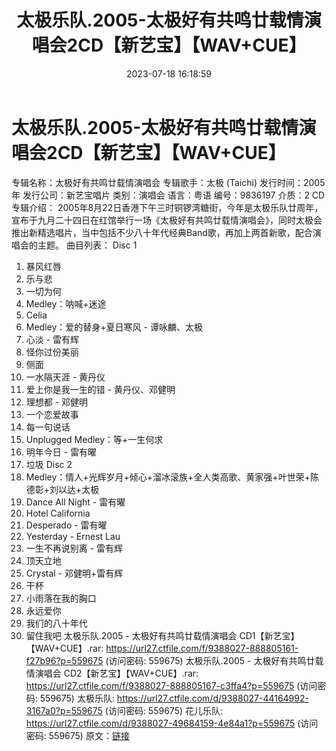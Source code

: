 ﻿---
title: 太极乐队.2005-太极好有共鸣廿载情演唱会2CD【新艺宝】【WAV+CUE】
date: 2023-07-18 16:18:59
categories: WAV车载音乐、镜像
tags: 华语中文
---
# 太极乐队.2005-太极好有共鸣廿载情演唱会2CD【新艺宝】【WAV+CUE】

专辑名称：太极好有共鸣廿载情演唱会
专辑歌手：太极 (Taichi)
发行时间：2005年
发行公司：新艺宝唱片
类别：演唱会
语言：粤语
编号：9836197
介质：2 CD
专辑介绍：
2005年8月22日香港下午三时铜锣湾糖街，今年是太极乐队廿周年，宣布于九月二十四日在红馆举行一场《太极好有共鸣廿载情演唱会》，同时太极会推出新精选唱片，当中包括不少八十年代经典Band歌，再加上两首新歌，配合演唱会的主题。
曲目列表：
Disc 1
01. 暴风红唇
02. 乐与悲
03. 一切为何
04. Medley：呐喊+迷途
05. Celia
06. Medley：爱的替身+夏日寒风 - 谭咏麟、太极
07. 心淡 - 雷有辉
08. 怪你过份美丽
09. 侧面
10. 一水隔天涯 - 黄丹仪
11. 爱上你是我一生的错 - 黄丹仪、邓健明
12. 理想都 - 邓健明
13. 一个恋爱故事
14. 每一句说话
15. Unplugged Medley：等+一生何求
16. 明年今日 - 雷有曜
17. 垃圾
Disc 2
01. Medley：情人+光辉岁月+倾心+溜冰滚族+全人类高歌、黄家强+叶世荣+陈德彰+刘以达+太极
02. Dance All Night - 雷有曜
03. Hotel California
04. Desperado - 雷有曜
05. Yesterday - Ernest Lau
06. 一生不再说别离 - 雷有辉
07. 顶天立地
08. Crystal - 邓健明+雷有辉
09. 干杯
10. 小雨落在我的胸口
11. 永远爱你
12. 我们的八十年代
13. 留住我吧
太极乐队.2005 - 太极好有共鸣廿载情演唱会 CD1【新艺宝】【WAV+CUE】.rar: https://url27.ctfile.com/f/9388027-888805161-f27b96?p=559675
(访问密码: 559675)
太极乐队.2005 - 太极好有共鸣廿载情演唱会 CD2【新艺宝】【WAV+CUE】.rar: https://url27.ctfile.com/f/9388027-888805167-c3ffa4?p=559675
(访问密码: 559675)
太极乐队: https://url27.ctfile.com/d/9388027-44164992-3167a0?p=559675
(访问密码: 559675)
花儿乐队: https://url27.ctfile.com/d/9388027-49684159-4e84a1?p=559675
(访问密码: 559675)
原文：[链接](https://blog.sina.com.cn/s/blog_1647c7e76010312qo.html)